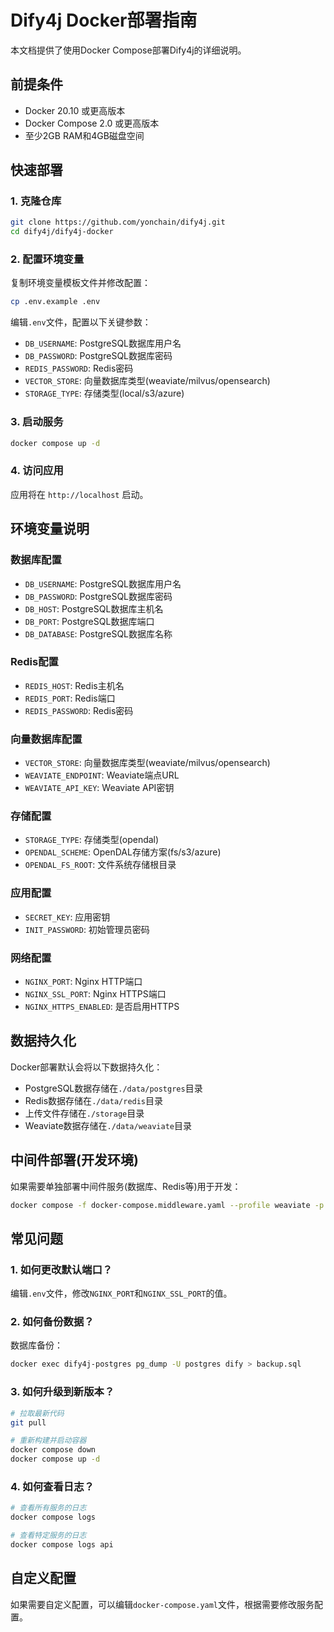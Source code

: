 # Dify4j Docker部署指南

本文档提供了使用Docker Compose部署Dify4j的详细说明。

## 前提条件

- Docker 20.10 或更高版本
- Docker Compose 2.0 或更高版本
- 至少2GB RAM和4GB磁盘空间

## 快速部署

### 1. 克隆仓库

```bash
git clone https://github.com/yonchain/dify4j.git
cd dify4j/dify4j-docker
```

### 2. 配置环境变量

复制环境变量模板文件并修改配置：

```bash
cp .env.example .env
```

编辑`.env`文件，配置以下关键参数：
- `DB_USERNAME`: PostgreSQL数据库用户名
- `DB_PASSWORD`: PostgreSQL数据库密码
- `REDIS_PASSWORD`: Redis密码
- `VECTOR_STORE`: 向量数据库类型(weaviate/milvus/opensearch)
- `STORAGE_TYPE`: 存储类型(local/s3/azure)

### 3. 启动服务

```bash
docker compose up -d
```

### 4. 访问应用

应用将在 `http://localhost` 启动。

## 环境变量说明

### 数据库配置
- `DB_USERNAME`: PostgreSQL数据库用户名
- `DB_PASSWORD`: PostgreSQL数据库密码
- `DB_HOST`: PostgreSQL数据库主机名
- `DB_PORT`: PostgreSQL数据库端口
- `DB_DATABASE`: PostgreSQL数据库名称

### Redis配置
- `REDIS_HOST`: Redis主机名
- `REDIS_PORT`: Redis端口
- `REDIS_PASSWORD`: Redis密码

### 向量数据库配置
- `VECTOR_STORE`: 向量数据库类型(weaviate/milvus/opensearch)
- `WEAVIATE_ENDPOINT`: Weaviate端点URL
- `WEAVIATE_API_KEY`: Weaviate API密钥

### 存储配置
- `STORAGE_TYPE`: 存储类型(opendal)
- `OPENDAL_SCHEME`: OpenDAL存储方案(fs/s3/azure)
- `OPENDAL_FS_ROOT`: 文件系统存储根目录

### 应用配置
- `SECRET_KEY`: 应用密钥
- `INIT_PASSWORD`: 初始管理员密码

### 网络配置
- `NGINX_PORT`: Nginx HTTP端口
- `NGINX_SSL_PORT`: Nginx HTTPS端口
- `NGINX_HTTPS_ENABLED`: 是否启用HTTPS

## 数据持久化

Docker部署默认会将以下数据持久化：
- PostgreSQL数据存储在`./data/postgres`目录
- Redis数据存储在`./data/redis`目录
- 上传文件存储在`./storage`目录
- Weaviate数据存储在`./data/weaviate`目录

## 中间件部署(开发环境)

如果需要单独部署中间件服务(数据库、Redis等)用于开发：

```bash
docker compose -f docker-compose.middleware.yaml --profile weaviate -p dify up -d
```

## 常见问题

### 1. 如何更改默认端口？

编辑`.env`文件，修改`NGINX_PORT`和`NGINX_SSL_PORT`的值。

### 2. 如何备份数据？

数据库备份：
```bash
docker exec dify4j-postgres pg_dump -U postgres dify > backup.sql
```

### 3. 如何升级到新版本？

```bash
# 拉取最新代码
git pull

# 重新构建并启动容器
docker compose down
docker compose up -d
```

### 4. 如何查看日志？

```bash
# 查看所有服务的日志
docker compose logs

# 查看特定服务的日志
docker compose logs api
```

## 自定义配置

如果需要自定义配置，可以编辑`docker-compose.yaml`文件，根据需要修改服务配置。

